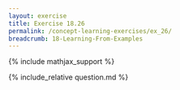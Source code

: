 ```yaml
---
layout: exercise
title: Exercise 18.26
permalink: /concept-learning-exercises/ex_26/
breadcrumb: 18-Learning-From-Examples
---
```


{% include mathjax_support %}

<div><i class="arrow-up loader" data-chapter="concept-learning-exercises" data-exercise="ex_26" data-rating="0"></i></div>
{% include_relative question.md %}
